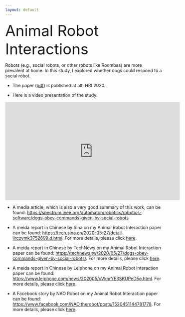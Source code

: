 ```yaml
---
layout: default
---
```


<p><font size="10">Animal Robot Interactions</font></p>

Robots (e.g., social robots, or other robots like Roombas) are more prevalent at home. In this study, I explored whether dogs could respond to a social robot.

* The paper ([pdf](/assets/pdf/dog_sit_study.pdf)) is published at alt. HRI 2020.

* Here is a video presentation of the study. 
<iframe width="560" height="315" src="https://www.youtube.com/embed/MZK-qLzPT3M" frameborder="0" allow="accelerometer; autoplay; encrypted-media; gyroscope; picture-in-picture" allowfullscreen></iframe>

* A media article, which is also a very good summary of this work, can be found: <https://spectrum.ieee.org/automaton/robotics/robotics-software/dogs-obey-commands-given-by-social-robots>

* A meida report in Chinese by Sina on my Animal Robot Interaction paper can be found: <https://tech.sina.cn/2020-05-27/detail-iirczymk3752699.d.html>. For more details, please click [here](/Research/Robotics/Animal_Robot_Interactions/main.html).

* A meida report in Chinese by TechNews on my Animal Robot Interaction paper can be found: <https://technews.tw/2020/05/27/dogs-obey-commands-given-by-social-robots/>. For more details, please click [here](/Research/Robotics/Animal_Robot_Interactions/main.html).

* A meida report in Chinese by Leiphone on my Animal Robot Interaction paper can be found: <https://www.leiphone.com/news/202005/oVknrYE3SKUPeD5o.html>. For more details, please click [here](/Research/Robotics/Animal_Robot_Interactions/main.html).

* A Facebook story by NAO Robot on my Animal Robot Interaction paper can be found: <https://www.facebook.com/NAO.therobot/posts/1520451144781778>. For more details, please click [here](/Research/Robotics/Animal_Robot_Interactions/main.html).